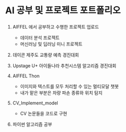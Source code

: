 # AI 공부 및 프로젝트 포트폴리오

###
1. AIFFEL 에서 공부하고 수행한 프로젝트 업로드
    - 데이터 분석 프로젝트
    - 머신러닝 및 딥러닝 미니 프로젝트

2. 데이콘 제주도 교통량 예측 경진대회


3. Upstage U+ 아이들나라 추천시스템 알고리즘 경진대회
    

4. AIFFEL Thon
    - 이미지와 텍스트를 모두 처리할 수 있는 멀티모달 챗봇
    - 내가 맡은 부분은 차량 파손 종류와 위치 탐지


5. CV_Implement_model
    - CV 논문들을 코드로 구현


6. 파이썬 알고리즘 공부